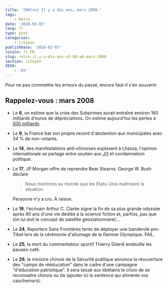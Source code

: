 ```yaml
---
title: '[Rétro] Il y a dix ans… mars 2008.'
tags:
    - Rétro
date: '2018-03-03'
lang: fr
type: post
categories:
    - citoyen
publishDate: '2018-03-03'
locale: fr_FR
slug: retro-il-y-a-dix-ans-e2-80-a6-mars-2008
section: citoyen
2018:
    - '03'
---
```


Pour ne pas commettre les erreurs du passé, encore faut-il s'en souvenir.

<!--more-->

## Rappelez-vous : mars 2008

*   Le **6**, on estime que la crise des Subprimes aurait entraîné environ 160 milliards d'euros de dépréciations. On estime aujourd'hui les pertes à [500 milliards](https://fr.wikipedia.org/wiki/Crise_des_subprimes).
*   Le **9**, la France bat son propre record d'abstention aux municipales avec 34 % de non-votants.
*   Le **14**, des manifestations anti-chinoises explosent à Lhassa, l'opinion internationale se partage entre soutien aux <abbr title="Jeux Olympiques">JO</abbr> et condamnation politique.
*   Le **17**, JP Morgan offre de reprendre Bear Stearns. George W. Bush déclare
    > Nous montrons au monde que les États-Unis maîtrisent la situation.

    Personne n'y a cru. À raison.
*   Le **19**, l'écrivain Arthur C. Clarke signe la fin de sa plus grande odyssée après 90 ans d'une vie dédiée à la science fiction et, parfois, pas que (on lui doit le concept de satellite géostationnaire)…
*   Le **24**, Reporters Sans Frontières tente de déployer une banderole pro-Tibet lors de la cérémonie d'allumage de la flamme Olympique. FAIL.
*   Le **25**, la mort du commentateur sportif Thierry Gilardi endeuille les pauses-café.
*   Le **26**, le ministre chinois de la Sécurité publique annonce la réouverture des "camps de rééducation" dans le cadre d'une campagne "d'éducation patriotique". Il sera laissé aux tibétains le choix de se reconnaitre chinois ou de (ajouter ici la sentence qui alimente vos cauchemars).